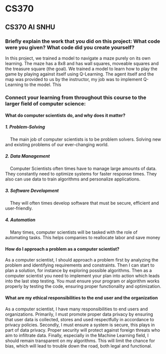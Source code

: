 # CS370
## CS370 AI SNHU

### Briefly explain the work that you did on this project: What code were you given? What code did you create yourself?
In this project, we trained a model to navigate a maze purely on its own learning. The maze has a 8x8 and has wall squares, moveable squares and the treasure square (the goal). We trained a model to learn how to play the game by playing against itself using Q-Learning. The agent itself and the map was provided to us by the instructor, my job was to implement Q-Learning to the model. This

### Connect your learning from throughout this course to the larger field of computer science:
#### What do computer scientists do, and why does it matter?
##### 1. Problem-Solving
&nbsp;&nbsp;&nbsp;&nbsp;The main job of computer scientists is to be problem solvers. Solving new and existing problems of our ever-changing world.
##### 2. Data Management
&nbsp;&nbsp;&nbsp;&nbsp;Computer Scientists often times have to manage large amounts of data. They constantly  need to optimize systems for faster response times. They also can use data to train algorithms and personalize applications.
##### 3. Software Development
&nbsp;&nbsp;&nbsp;&nbsp;They will often times develop software that must be secure, efficient and user-friendly.
##### 4. Automation
&nbsp;&nbsp;&nbsp;&nbsp;Many times, computer scientists will be tasked with the role of automating tasks. This helps companies to reallocate labor and save money

#### How do I approach a problem as a computer scientist?
As a computer scientist, I should approach a problem first by analyzing the problem and identifying requirements and constraints. Then I can start to plan a solution, for instance by exploring possible algorithms. Then as a computer scientist you need to implement your plan into action which leads into the last step testing. You must ensure your program or algorithm works properly by testing the code, ensuring proper functionality and optimization.

#### What are my ethical responsibilities to the end user and the organization
As a computer scientist, I have many responsibilities to end users and organizations. Primarily, I must promote proper data privacy by ensuring that user data is collected, stores and used respectfully in accordance to privacy policies. Secondly, I must ensure a system is secure, this plays in part of data privacy. Proper security will protect against foreign threats who aim to infiltrate data. Finally, especially in the Machine Learning field, I should remain transparent on my algorithms. This will limit the chance for bias, which will lead to trouble down the road, both legal and functional.
